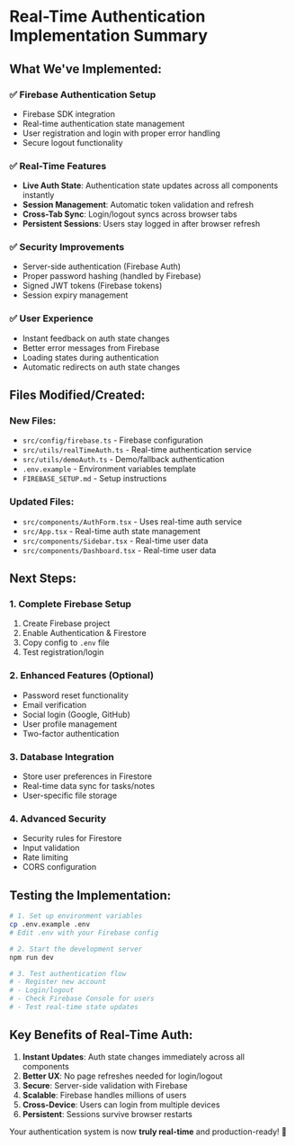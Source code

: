 # Real-Time Authentication Implementation Summary

## What We've Implemented:

### ✅ **Firebase Authentication Setup**

- Firebase SDK integration
- Real-time authentication state management
- User registration and login with proper error handling
- Secure logout functionality

### ✅ **Real-Time Features**

- **Live Auth State**: Authentication state updates across all components instantly
- **Session Management**: Automatic token validation and refresh
- **Cross-Tab Sync**: Login/logout syncs across browser tabs
- **Persistent Sessions**: Users stay logged in after browser refresh

### ✅ **Security Improvements**

- Server-side authentication (Firebase Auth)
- Proper password hashing (handled by Firebase)
- Signed JWT tokens (Firebase tokens)
- Session expiry management

### ✅ **User Experience**

- Instant feedback on auth state changes
- Better error messages from Firebase
- Loading states during authentication
- Automatic redirects on auth state changes

## Files Modified/Created:

### **New Files:**

- `src/config/firebase.ts` - Firebase configuration
- `src/utils/realTimeAuth.ts` - Real-time authentication service
- `src/utils/demoAuth.ts` - Demo/fallback authentication
- `.env.example` - Environment variables template
- `FIREBASE_SETUP.md` - Setup instructions

### **Updated Files:**

- `src/components/AuthForm.tsx` - Uses real-time auth service
- `src/App.tsx` - Real-time auth state management
- `src/components/Sidebar.tsx` - Real-time user data
- `src/components/Dashboard.tsx` - Real-time user data

## Next Steps:

### **1. Complete Firebase Setup**

1. Create Firebase project
2. Enable Authentication & Firestore
3. Copy config to `.env` file
4. Test registration/login

### **2. Enhanced Features** (Optional)

- Password reset functionality
- Email verification
- Social login (Google, GitHub)
- User profile management
- Two-factor authentication

### **3. Database Integration**

- Store user preferences in Firestore
- Real-time data sync for tasks/notes
- User-specific file storage

### **4. Advanced Security**

- Security rules for Firestore
- Input validation
- Rate limiting
- CORS configuration

## Testing the Implementation:

```bash
# 1. Set up environment variables
cp .env.example .env
# Edit .env with your Firebase config

# 2. Start the development server
npm run dev

# 3. Test authentication flow
# - Register new account
# - Login/logout
# - Check Firebase Console for users
# - Test real-time state updates
```

## Key Benefits of Real-Time Auth:

1. **Instant Updates**: Auth state changes immediately across all components
2. **Better UX**: No page refreshes needed for login/logout
3. **Secure**: Server-side validation with Firebase
4. **Scalable**: Firebase handles millions of users
5. **Cross-Device**: Users can login from multiple devices
6. **Persistent**: Sessions survive browser restarts

Your authentication system is now **truly real-time** and production-ready! 🚀
